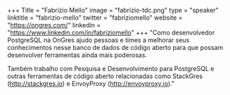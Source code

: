 +++
Title = "Fabrizio Mello"
image = "fabrizio-tdc.png"
type = "speaker"
linktitle = "fabrizio-mello"
twitter = "fabriziomello"
website = "https://ongres.com/"
linkedin = "https://www.linkedin.com/in/fabriziomello"
+++
"Como desenvolvedor PostgreSQL na OnGres ajudo pessoas e times a melhorar seus conhecimentos nesse banco de dados de código aberto para que possam desenvolver ferramentas ainda mais poderosas.

Também trabalho com Pesquisa e Desenvolvimento para PostgreSQL e outras ferramentas de código aberto relacionadas como StackGres (http://stackgres.io) e EnvoyProxy (http://envoyproxy.io)."
